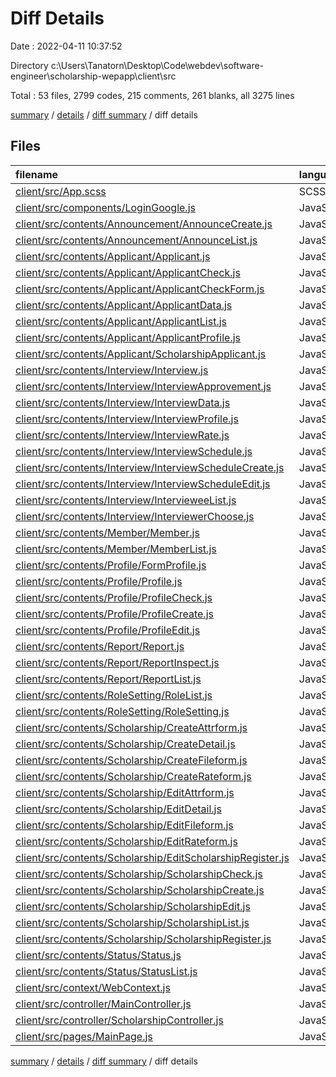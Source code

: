 # Diff Details

Date : 2022-04-11 10:37:52

Directory c:\Users\Tanatorn\Desktop\Code\webdev\software-engineer\scholarship-wepapp\client\src

Total : 53 files,  2799 codes, 215 comments, 261 blanks, all 3275 lines

[summary](results.md) / [details](details.md) / [diff summary](diff.md) / diff details

## Files
| filename | language | code | comment | blank | total |
| :--- | :--- | ---: | ---: | ---: | ---: |
| [client/src/App.scss](/client/src/App.scss) | SCSS | 310 | 13 | 40 | 363 |
| [client/src/components/LoginGoogle.js](/client/src/components/LoginGoogle.js) | JavaScript | 8 | 0 | 0 | 8 |
| [client/src/contents/Announcement/AnnounceCreate.js](/client/src/contents/Announcement/AnnounceCreate.js) | JavaScript | 4 | 0 | -1 | 3 |
| [client/src/contents/Announcement/AnnounceList.js](/client/src/contents/Announcement/AnnounceList.js) | JavaScript | 4 | 0 | 0 | 4 |
| [client/src/contents/Applicant/Applicant.js](/client/src/contents/Applicant/Applicant.js) | JavaScript | 21 | 26 | 5 | 52 |
| [client/src/contents/Applicant/ApplicantCheck.js](/client/src/contents/Applicant/ApplicantCheck.js) | JavaScript | 356 | 6 | 38 | 400 |
| [client/src/contents/Applicant/ApplicantCheckForm.js](/client/src/contents/Applicant/ApplicantCheckForm.js) | JavaScript | -291 | -2 | -42 | -335 |
| [client/src/contents/Applicant/ApplicantData.js](/client/src/contents/Applicant/ApplicantData.js) | JavaScript | 216 | 3 | 22 | 241 |
| [client/src/contents/Applicant/ApplicantList.js](/client/src/contents/Applicant/ApplicantList.js) | JavaScript | 72 | 0 | 10 | 82 |
| [client/src/contents/Applicant/ApplicantProfile.js](/client/src/contents/Applicant/ApplicantProfile.js) | JavaScript | 171 | 8 | 15 | 194 |
| [client/src/contents/Applicant/ScholarshipApplicant.js](/client/src/contents/Applicant/ScholarshipApplicant.js) | JavaScript | -84 | -2 | -16 | -102 |
| [client/src/contents/Interview/Interview.js](/client/src/contents/Interview/Interview.js) | JavaScript | 24 | 0 | 2 | 26 |
| [client/src/contents/Interview/InterviewApprovement.js](/client/src/contents/Interview/InterviewApprovement.js) | JavaScript | 362 | 11 | 45 | 418 |
| [client/src/contents/Interview/InterviewData.js](/client/src/contents/Interview/InterviewData.js) | JavaScript | 259 | 45 | 32 | 336 |
| [client/src/contents/Interview/InterviewProfile.js](/client/src/contents/Interview/InterviewProfile.js) | JavaScript | 168 | 11 | 15 | 194 |
| [client/src/contents/Interview/InterviewRate.js](/client/src/contents/Interview/InterviewRate.js) | JavaScript | 233 | 7 | 23 | 263 |
| [client/src/contents/Interview/InterviewSchedule.js](/client/src/contents/Interview/InterviewSchedule.js) | JavaScript | -59 | -1 | -14 | -74 |
| [client/src/contents/Interview/InterviewScheduleCreate.js](/client/src/contents/Interview/InterviewScheduleCreate.js) | JavaScript | -8 | 0 | -5 | -13 |
| [client/src/contents/Interview/InterviewScheduleEdit.js](/client/src/contents/Interview/InterviewScheduleEdit.js) | JavaScript | -8 | 0 | -5 | -13 |
| [client/src/contents/Interview/IntervieweeList.js](/client/src/contents/Interview/IntervieweeList.js) | JavaScript | 106 | -4 | 8 | 110 |
| [client/src/contents/Interview/InterviewerChoose.js](/client/src/contents/Interview/InterviewerChoose.js) | JavaScript | 242 | 14 | 28 | 284 |
| [client/src/contents/Member/Member.js](/client/src/contents/Member/Member.js) | JavaScript | 25 | 0 | 3 | 28 |
| [client/src/contents/Member/MemberList.js](/client/src/contents/Member/MemberList.js) | JavaScript | 5 | 0 | 0 | 5 |
| [client/src/contents/Profile/FormProfile.js](/client/src/contents/Profile/FormProfile.js) | JavaScript | 12 | 3 | 0 | 15 |
| [client/src/contents/Profile/Profile.js](/client/src/contents/Profile/Profile.js) | JavaScript | -32 | 15 | -5 | -22 |
| [client/src/contents/Profile/ProfileCheck.js](/client/src/contents/Profile/ProfileCheck.js) | JavaScript | -68 | -3 | -7 | -78 |
| [client/src/contents/Profile/ProfileCreate.js](/client/src/contents/Profile/ProfileCreate.js) | JavaScript | -3 | -9 | 0 | -12 |
| [client/src/contents/Profile/ProfileEdit.js](/client/src/contents/Profile/ProfileEdit.js) | JavaScript | 4 | 0 | -1 | 3 |
| [client/src/contents/Report/Report.js](/client/src/contents/Report/Report.js) | JavaScript | 102 | 1 | 10 | 113 |
| [client/src/contents/Report/ReportInspect.js](/client/src/contents/Report/ReportInspect.js) | JavaScript | 97 | 22 | 15 | 134 |
| [client/src/contents/Report/ReportList.js](/client/src/contents/Report/ReportList.js) | JavaScript | 75 | 3 | 7 | 85 |
| [client/src/contents/RoleSetting/RoleList.js](/client/src/contents/RoleSetting/RoleList.js) | JavaScript | 11 | 0 | -1 | 10 |
| [client/src/contents/RoleSetting/RoleSetting.js](/client/src/contents/RoleSetting/RoleSetting.js) | JavaScript | 30 | 0 | 3 | 33 |
| [client/src/contents/Scholarship/CreateAttrform.js](/client/src/contents/Scholarship/CreateAttrform.js) | JavaScript | -1 | 0 | 1 | 0 |
| [client/src/contents/Scholarship/CreateDetail.js](/client/src/contents/Scholarship/CreateDetail.js) | JavaScript | 8 | 0 | 0 | 8 |
| [client/src/contents/Scholarship/CreateFileform.js](/client/src/contents/Scholarship/CreateFileform.js) | JavaScript | 10 | 0 | 0 | 10 |
| [client/src/contents/Scholarship/CreateRateform.js](/client/src/contents/Scholarship/CreateRateform.js) | JavaScript | 10 | 0 | 2 | 12 |
| [client/src/contents/Scholarship/EditAttrform.js](/client/src/contents/Scholarship/EditAttrform.js) | JavaScript | -1 | 0 | 1 | 0 |
| [client/src/contents/Scholarship/EditDetail.js](/client/src/contents/Scholarship/EditDetail.js) | JavaScript | 25 | 0 | 1 | 26 |
| [client/src/contents/Scholarship/EditFileform.js](/client/src/contents/Scholarship/EditFileform.js) | JavaScript | 13 | 2 | 6 | 21 |
| [client/src/contents/Scholarship/EditRateform.js](/client/src/contents/Scholarship/EditRateform.js) | JavaScript | 12 | 0 | 1 | 13 |
| [client/src/contents/Scholarship/EditScholarshipRegister.js](/client/src/contents/Scholarship/EditScholarshipRegister.js) | JavaScript | 358 | 22 | 33 | 413 |
| [client/src/contents/Scholarship/ScholarshipCheck.js](/client/src/contents/Scholarship/ScholarshipCheck.js) | JavaScript | -306 | -3 | -31 | -340 |
| [client/src/contents/Scholarship/ScholarshipCreate.js](/client/src/contents/Scholarship/ScholarshipCreate.js) | JavaScript | 3 | 0 | 0 | 3 |
| [client/src/contents/Scholarship/ScholarshipEdit.js](/client/src/contents/Scholarship/ScholarshipEdit.js) | JavaScript | 16 | 0 | 2 | 18 |
| [client/src/contents/Scholarship/ScholarshipList.js](/client/src/contents/Scholarship/ScholarshipList.js) | JavaScript | 34 | 1 | -4 | 31 |
| [client/src/contents/Scholarship/ScholarshipRegister.js](/client/src/contents/Scholarship/ScholarshipRegister.js) | JavaScript | -6 | -1 | -2 | -9 |
| [client/src/contents/Status/Status.js](/client/src/contents/Status/Status.js) | JavaScript | 31 | 0 | 4 | 35 |
| [client/src/contents/Status/StatusList.js](/client/src/contents/Status/StatusList.js) | JavaScript | 171 | 24 | 18 | 213 |
| [client/src/context/WebContext.js](/client/src/context/WebContext.js) | JavaScript | 12 | 3 | 4 | 19 |
| [client/src/controller/MainController.js](/client/src/controller/MainController.js) | JavaScript | -1 | 0 | 0 | -1 |
| [client/src/controller/ScholarshipController.js](/client/src/controller/ScholarshipController.js) | JavaScript | 37 | 0 | 0 | 37 |
| [client/src/pages/MainPage.js](/client/src/pages/MainPage.js) | JavaScript | 10 | 0 | 1 | 11 |

[summary](results.md) / [details](details.md) / [diff summary](diff.md) / diff details